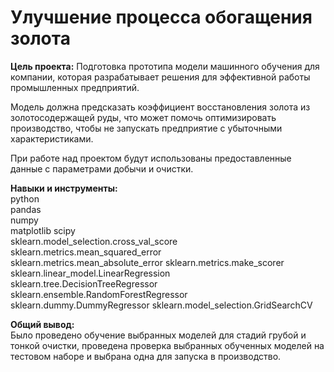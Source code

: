 # Улучшение процесса обогащения золота

**Цель проекта:**
Подготовка прототипа модели машинного обучения для компании, которая разрабатывает решения для эффективной работы промышленных предприятий.

Модель должна предсказать коэффициент восстановления золота из золотосодержащей руды, что может помочь оптимизировать производство, чтобы не запускать предприятие с убыточными характеристиками.

При работе над проектом будут использованы предоставленные данные с параметрами добычи и очистки.

**Навыки и инструменты:**  
python  
pandas  
numpy  
matplotlib 
scipy  
sklearn.model_selection.cross_val_score  
sklearn.metrics.mean_squared_error  
sklearn.metrics.mean_absolute_error 
sklearn.metrics.make_scorer
sklearn.linear_model.LinearRegression  
sklearn.tree.DecisionTreeRegressor  
sklearn.ensemble.RandomForestRegressor  
sklearn.dummy.DummyRegressor
sklearn.model_selection.GridSearchCV

**Общий вывод:**  
Было проведено обучение выбранных моделей для стадий грубой и тонкой очистки, проведена проверка выбранных обученных моделей на тестовом наборе и выбрана одна для запуска в производство.
